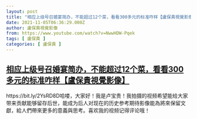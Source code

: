 ```yaml
---
layout: post
title: "相应上级号召婚宴简办，不能超过12个菜，看看300多元的标准咋样【盧保貴視覺影像】"
date: 2021-11-05T06:36:29.000Z
author: 盧保貴視覺影像
from: https://www.youtube.com/watch?v=NwwHDW-Pqek
tags: [ 盧保貴 ]
categories: [ 盧保貴 ]
---
```

<!--1636094189000-->
[相应上级号召婚宴简办，不能超过12个菜，看看300多元的标准咋样【盧保貴視覺影像】](https://www.youtube.com/watch?v=NwwHDW-Pqek)
------

<div>
https://bit.ly/2YsRD8D哈喽，大家好！我是卢宝贵！我拍摄的视频希望能给大家带来贡献能够留存后世，能成为后人对现在的历史参考期待影像能為將來保留文獻，給人們帶來更多的意義與思考。喜欢我的视频记得评论哦！
</div>
